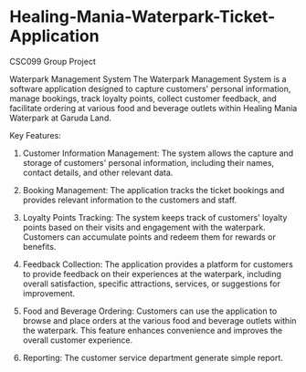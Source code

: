 # Healing-Mania-Waterpark-Ticket-Application
CSC099 Group Project 

Waterpark Management System
The Waterpark Management System is a software application designed to capture customers' personal information, manage bookings, track loyalty points, collect customer feedback, and facilitate ordering at various food and beverage outlets within Healing Mania Waterpark at Garuda Land.

Key Features:

1. Customer Information Management: The system allows the capture and storage of customers' personal information, including their names, contact details, and other relevant data.

2. Booking Management: The application tracks the ticket bookings and provides relevant information to the customers and staff.

3. Loyalty Points Tracking: The system keeps track of customers' loyalty points based on their visits and engagement with the waterpark. Customers can accumulate points and redeem them for rewards or benefits.

4. Feedback Collection: The application provides a platform for customers to provide feedback on their experiences at the waterpark, including overall satisfaction, specific attractions, services, or suggestions for improvement.

5. Food and Beverage Ordering: Customers can use the application to browse and place orders at the various food and beverage outlets within the waterpark. This feature enhances convenience and improves the overall customer experience.

6. Reporting: The customer service department generate simple report.

